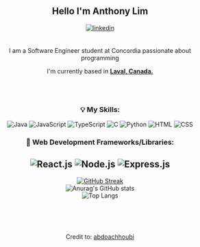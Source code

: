 <div align="center">
<h2> Hello I'm Anthony Lim</h2>
<a href="https://www.linkedin.com/in/antho-lim/" target="_blank">
<img src=https://img.shields.io/badge/linkedin-%2300acee.svg?color=405DE6&style=for-the-badge&logo=linkedin&logoColor=white alt=linkedin style="margin-bottom: 5px;" />
</a>
<br />
<br />

I am a Software Engineer student at Concordia passionate about programming
<br />

I'm currently based in **[Laval, Canada.](https://www.google.com/maps/place/Laval,+QC/@45.5865752,-73.7915658,12z/data=!4m6!3m5!1s0x4cc92107b4dfda6b:0x2eb4b26fe333c419!8m2!3d45.6066487!4d-73.712409!16zL20vMDFkYnhy?entry=ttu&g_ep=EgoyMDI0MDgyOC4wIKXMDSoASAFQAw%3D%3D)**

<br />
<br />

### :bulb: My Skills:
![Java](https://img.shields.io/badge/-Java-007396?logo=java&logoColor=white)
![JavaScript](https://img.shields.io/badge/-JavaScript-F7DF1E?logo=javascript&logoColor=black)
![TypeScript](https://img.shields.io/badge/-TypeScript-3178C6?logo=typescript&logoColor=white)
![C](https://img.shields.io/badge/-C-A8B9CC?logo=c&logoColor=white)
![Python](https://img.shields.io/badge/-Python-3776AB?logo=python&logoColor=white)
![HTML](https://img.shields.io/badge/-HTML-E34F26?logo=html5&logoColor=white)
![CSS](https://img.shields.io/badge/-CSS-1572B6?logo=css3&logoColor=white)
### :rocket: Web Development Frameworks/Libraries:
![React.js](https://img.shields.io/badge/-React.js-61DAFB?logo=react&logoColor=black)
![Node.js](https://img.shields.io/badge/-Node.js-339933?logo=node.js&logoColor=white)
![Express.js](https://img.shields.io/badge/-Express.js-000000?logo=express&logoColor=white)
---

[![GitHub Streak](https://streak-stats.demolab.com/?user=antholim&theme=dark)](https://git.io/streak-stats)
<br />
![Anurag's GitHub stats](https://github-readme-stats.vercel.app/api?username=antholim&theme=dark)
<br />
![Top Langs](https://github-readme-stats.vercel.app/api/top-langs/?username=antholim&layout=compact&theme=dark&langs_count=6)
<br />
<br />

<br />

</div>

<div align="center">

<br />

Credit to: [abdoachhoubi](https://github.com/abdoachhoubi)
</div>
